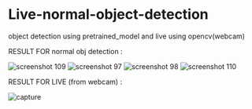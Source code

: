 # Live-normal-object-detection
object detection using pretrained_model and live using opencv(webcam) 

RESULT FOR normal obj detection :

![screenshot 109](https://user-images.githubusercontent.com/30951565/43354865-1c0884c8-9271-11e8-8f6c-ccdb1feaf46f.png)
![screenshot 97](https://user-images.githubusercontent.com/30951565/43354882-220c47d8-9271-11e8-9ffd-6c4647394289.png)
![screenshot 98](https://user-images.githubusercontent.com/30951565/43354884-25f2a5cc-9271-11e8-9a8a-01e1be289f5d.png)
![screenshot 110](https://user-images.githubusercontent.com/30951565/43354887-29466b0a-9271-11e8-8d76-bcf1c937b8cf.png)

RESULT FOR LIVE (from webcam) :

![capture](https://user-images.githubusercontent.com/30951565/43354818-6eeace5e-9270-11e8-9c8e-091aeddaf700.PNG)


